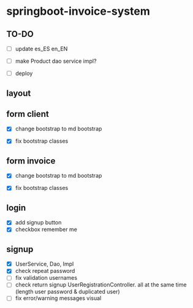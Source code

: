 # springboot-invoice-system
## TO-DO
* [ ] update es_ES en_EN
* [ ] make Product dao service impl?
* [ ] deploy


## layout


## form client
* [x] change bootstrap to md bootstrap
* [x] fix bootstrap classes


## form invoice
* [x] change bootstrap to md bootstrap
* [x] fix bootstrap classes


## login
* [x] add signup button
* [x] checkbox remember me

## signup
* [x] UserService, Dao, Impl
* [x] check repeat password
* [ ] fix validation usernames
* [ ] check return signup UserRegistrationController. all at the same time (length user password & duplicated user)
* [ ] fix error/warning messages visual
